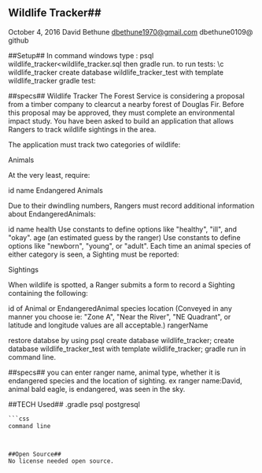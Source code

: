 ## Wildlife Tracker##
October 4, 2016
David Bethune
dbethune1970@gmail.com
dbethune0109@ github


##Setup##
In command windows type : psql wildlife_tracker<wildlife_tracker.sql
then gradle run.
 to run tests: \c wildlife_tracker
 create database wildlife_tracker_test with template wildlife_tracker
 gradle test:

##specs##
Wildlife Tracker
The Forest Service is considering a proposal from a timber company to clearcut a nearby forest of Douglas Fir. Before this proposal may be approved, they must complete an environmental impact study. You have been asked to build an application that allows Rangers to track wildlife sightings in the area.

The application must track two categories of wildlife:

Animals

At the very least, require:

id
name
Endangered Animals

Due to their dwindling numbers, Rangers must record additional information about EndangeredAnimals:

id
name
health
Use constants to define options like "healthy", "ill", and "okay".
age (an estimated guess by the ranger)
Use constants to define options like "newborn", "young", or "adult".
Each time an animal species of either category is seen, a Sighting must be reported:

Sightings

When wildlife is spotted, a Ranger submits a form to record a Sighting containing the following:

id of Animal or EndangeredAnimal species
location
(Conveyed in any manner you choose ie: "Zone A", "Near the River", "NE Quadrant", or latitude and longitude values are all acceptable.)
rangerName



restore databse by using psql    create database wildlife_tracker;
create database wildlife_tracker_test with template wildlife_tracker;
gradle run in command line.


##specs##
you can enter ranger name, animal type, whether it is endangered species and the location of sighting.
ex ranger name:David, animal bald eagle, is endangered, was seen in the sky.



##TECH Used##
.gradle
psql
postgresql
```html
```css
command line



##Open Source##
No license needed open source.




```
```
